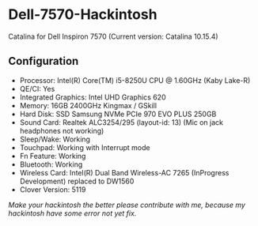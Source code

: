 # Dell-7570-Hackintosh
Catalina for Dell Inspiron 7570 (Current version: Catalina 10.15.4)
## Configuration
* Processor: Intel(R) Core(TM) i5-8250U CPU @ 1.60GHz (Kaby Lake-R)
* QE/CI: Yes
* Integrated Graphics: Intel UHD Graphics 620
* Memory: 16GB 2400GHz Kingmax / GSkill
* Hard Disk: SSD Samsung NVMe PCIe 970 EVO PLUS 250GB
* Sound Card: Realtek ALC3254/295 (layout-id: 13) (Mic on jack headphones not working)
* Sleep/Wake: Working
* Touchpad: Working with Interrupt mode
* Fn Feature: Working
* Bluetooth: Working
* Wireless Card: Intel(R) Dual Band Wireless-AC 7265 (InProgress Development) replaced to DW1560
* Clover Version: 5119

*Make your hackintosh the better please contribute with me, because my hackintosh have some error not yet fix.*

